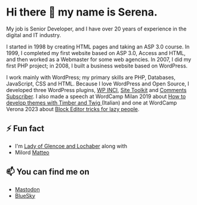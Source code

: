 # Hi there 👋 my name is Serena.

My job is Senior Developer, and I have over 20 years of experience in the digital and IT industry.

I started in 1998 by creating HTML pages and taking an ASP 3.0 course.
In 1999, I completed my first website based on ASP 3.0, Access and HTML, and then worked as a Webmaster for some web agencies.
In 2007, I did my first PHP project; in 2008, I built a business website based on WordPress.

I work mainly with WordPress; my primary skills are PHP, Databases, JavaScript, CSS and HTML. Because I love WordPress and Open Source, I developed three WordPress plugins, <a href="https://wordpress.org/plugins/wp-inci/" target="_blank" rel="noreferrer noopener">WP INCI</a>, <a href="https://wordpress.org/plugins/site-toolkit/" target="_blank" rel="noreferrer noopener">Site Toolkit</a> and <a href="https://wordpress.org/plugins/comments-subscriber/" target="_blank" rel="noreferrer noopener">Comments Subscriber</a>. I also made a speech at WordCamp Milan 2019 about <a href="https://milano.wordcamp.org/2019/session/sviluppare-temi-con-timber-e-twig/" target="_blank" rel="noreferrer noopener">How to develop themes with Timber and Twig </a>(Italian) and one at WordCamp Verona 2023 about <a href="https://verona.wordcamp.org/2023/session/block-editor-tricks-for-lazy-people/" target="_blank" rel="noreferrer noopener">Block Editor tricks for lazy people</a>.


## ⚡ Fun fact
- I'm [Lady of Glencoe and Lochaber](https://www.highlandtitles.com/) along with
- Milord [Matteo](https://github.com/jtheo)


## 📫 You can find me on
- <a rel="nofollow me" href="https://hachyderm.io/@xlthlx">Mastodon</a>
- [BlueSky](https://bsky.app/profile/xlthlx.com)
